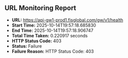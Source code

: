 ## URL Monitoring Report

- **URL:** https://api-gw1-prod1.fisglobal.com/gw/v1/health
- **Start Time:** 2025-10-14T19:57:18.685830
- **End Time:** 2025-10-14T19:57:18.906747
- **Total Time Taken:** 0.220917 seconds
- **HTTP Status Code:** 403
- **Status:** Failure
- **Failure Reason:** HTTP Status Code: 403
